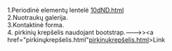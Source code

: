 

1.Periodinė elementų lentelė [10dND.html](https://htmlpreview.github.io/?https://github.com/GiedriusKazlauskas/JS-23-01-09/blob/master/ND/10dND.html)<br>
2.Nuotraukų galerija.<br>
3.Kontaktinė forma.<br>
4. pirkinių krepšelis naudojant bootstrap.--->><a href="pirkinųkrepšelis.html"[pirkinųkrepšelis.html](https://htmlpreview.github.io/?https://github.com/GiedriusKazlauskas/JS-23-01-09/blob/master/ND/bootstrap%20karkaso%20uzduotis/pirkin%C5%B3krep%C5%A1elis.html)>Link</a>

